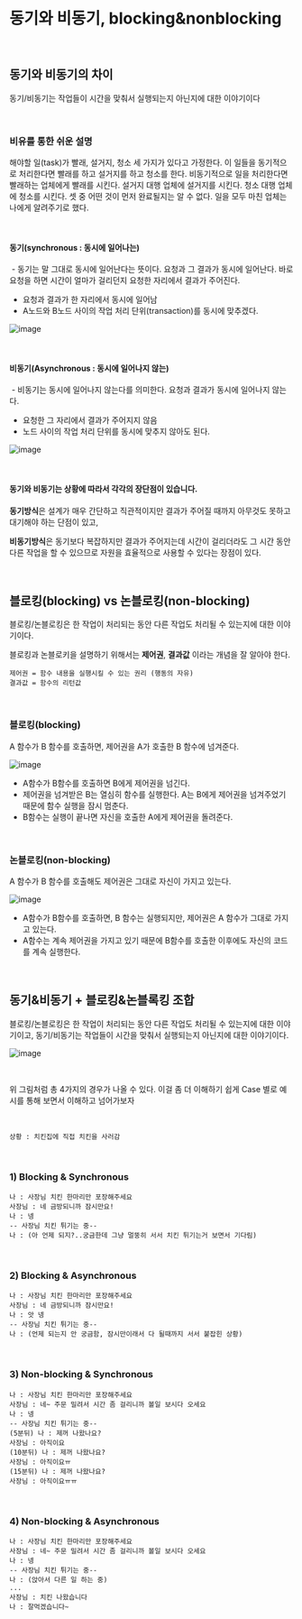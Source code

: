 # 동기와 비동기, blocking&nonblocking

<br>

## 동기와 비동기의 차이

동기/비동기는 작업들이 시간을 맞춰서 실행되는지 아닌지에 대한 이야기이다

<br>

### 비유를 통한 쉬운 설명

해야할 일(task)가 빨래, 설거지, 청소 세 가지가 있다고 가정한다. 이 일들을 동기적으로 처리한다면 빨래를 하고 설거지를 하고 청소를 한다. 비동기적으로 일을 처리한다면 빨래하는 업체에게 빨래를 시킨다. 설거지 대행 업체에 설거지를 시킨다. 청소 대행 업체에 청소를 시킨다. 셋 중 어떤 것이 먼저 완료될지는 알 수 없다. 일을 모두 마친 업체는 나에게 알려주기로 했다.

<br>

#### 동기(synchronous : 동시에 일어나는)

 - 동기는 말 그대로 동시에 일어난다는 뜻이다. 요청과 그 결과가 동시에 일어난다. 바로 요청을 하면 시간이 얼마가 걸리던지 요청한 자리에서 결과가 주어진다.

-   요청과 결과가 한 자리에서 동시에 일어남
-   A노드와 B노드 사이의 작업 처리 단위(transaction)를 동시에 맞추겠다.

![image](https://user-images.githubusercontent.com/67899393/173006785-f9acf5e1-2c4e-46de-805c-89d6be1f2a33.png)

<br>

#### 비동기(Asynchronous : 동시에 일어나지 않는)

 - 비동기는 동시에 일어나지 않는다를 의미한다. 요청과 결과가 동시에 일어나지 않는다. 

-   요청한 그 자리에서 결과가 주어지지 않음
-   노드 사이의 작업 처리 단위를 동시에 맞추지 않아도 된다.

![image](https://user-images.githubusercontent.com/67899393/173006813-01b03e3a-03dd-4cce-9349-4e6688542697.png)

<br>

#### 동기와 비동기는 상황에 따라서 각각의 장단점이 있습니다. 

**동기방식**은 설계가 매우 간단하고 직관적이지만 결과가 주어질 때까지 아무것도 못하고 대기해야 하는 단점이 있고, 

**비동기방식**은 동기보다 복잡하지만 결과가 주어지는데 시간이 걸리더라도 그 시간 동안 다른 작업을 할 수 있으므로 자원을 효율적으로 사용할 수 있다는 장점이 있다.

<br>

## 블로킹(blocking) vs 논블로킹(non-blocking)

블로킹/논블로킹은 한 작업이 처리되는 동안 다른 작업도 처리될 수 있는지에 대한 이야기이다.

블로킹과 논블로키을 설명하기 위해서는 **제어권**, **결과값** 이라는 개념을 잘 알아야 한다.

```
제어권 = 함수 내용을 실행시킬 수 있는 권리 (행동의 자유)
결과값 = 함수의 리턴값
```

<br>

### 블로킹(blocking)

A 함수가 B 함수를 호출하면, 제어권을 A가 호출한 B 함수에 넘겨준다.

![image](https://user-images.githubusercontent.com/67899393/173006850-f27185c2-6a88-4a14-a23b-01a06dd51d85.png)

-   A함수가 B함수를 호출하면 B에게 제어권을 넘긴다.
-   제어권을 넘겨받은 B는 열심히 함수를 실행한다. A는 B에게 제어권을 넘겨주었기 때문에 함수 실행을 잠시 멈춘다.
-   B함수는 실행이 끝나면 자신을 호출한 A에게 제어권을 돌려준다.

<br>

### 논블로킹(non-blocking)

A 함수가 B 함수를 호출해도 제어권은 그대로 자신이 가지고 있는다.

![image](https://user-images.githubusercontent.com/67899393/173006885-df443d55-5de0-4c8c-924f-2fdec7c9ecf3.png)

-   A함수가 B함수를 호출하면, B 함수는 실행되지만, 제어권은 A 함수가 그대로 가지고 있는다.
-   A함수는 계속 제어권을 가지고 있기 때문에 B함수를 호출한 이후에도 자신의 코드를 계속 실행한다.

<br>

## 동기&비동기 + 블로킹&논블록킹 조합

블로킹/논블로킹은 한 작업이 처리되는 동안 다른 작업도 처리될 수 있는지에 대한 이야기이고, 동기/비동기는 작업들이 시간을 맞춰서 실행되는지 아닌지에 대한 이야기이다.

![image](https://user-images.githubusercontent.com/67899393/173006927-79808d49-e973-4693-9a6a-afe4ac225d15.png)

<br>

위 그림처럼 총 4가지의 경우가 나올 수 있다. 이걸 좀 더 이해하기 쉽게 Case 별로 예시를 통해 보면서 이해하고 넘어가보자

<br>

```
상황 : 치킨집에 직접 치킨을 사러감
```

<br>

### 1) Blocking & Synchronous

```
나 : 사장님 치킨 한마리만 포장해주세요
사장님 : 네 금방되니까 잠시만요!
나 : 넹
-- 사장님 치킨 튀기는 중--
나 : (아 언제 되지?..궁금한데 그냥 멀뚱히 서서 치킨 튀기는거 보면서 기다림)
```

<br>

### 2) Blocking & Asynchronous

```
나 : 사장님 치킨 한마리만 포장해주세요
사장님 : 네 금방되니까 잠시만요!
나 : 앗 넹
-- 사장님 치킨 튀기는 중--
나 : (언제 되는지 안 궁금함, 잠시만이래서 다 될때까지 서서 붙잡힌 상황)
```

<br>

### 3) Non-blocking & Synchronous

```
나 : 사장님 치킨 한마리만 포장해주세요
사장님 : 네~ 주문 밀려서 시간 좀 걸리니까 볼일 보시다 오세요
나 : 넹
-- 사장님 치킨 튀기는 중--
(5분뒤) 나 : 제꺼 나왔나요?
사장님 : 아직이요
(10분뒤) 나 : 제꺼 나왔나요?
사장님 : 아직이요ㅠ
(15분뒤) 나 : 제꺼 나왔나요?
사장님 : 아직이요ㅠㅠ
```

<br>

### 4) Non-blocking & Asynchronous

```
나 : 사장님 치킨 한마리만 포장해주세요
사장님 : 네~ 주문 밀려서 시간 좀 걸리니까 볼일 보시다 오세요
나 : 넹
-- 사장님 치킨 튀기는 중--
나 : (앉아서 다른 일 하는 중)
...
사장님 : 치킨 나왔습니다
나 : 잘먹겠습니다~
```

<br>
